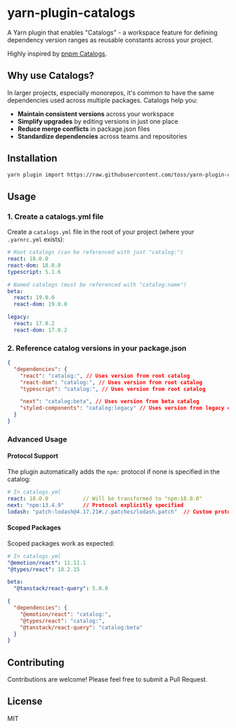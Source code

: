 # yarn-plugin-catalogs

A Yarn plugin that enables "Catalogs" - a workspace feature for defining dependency version ranges as reusable constants across your project.

Highly inspired by [pnpm Catalogs](https://pnpm.io/catalogs).

## Why use Catalogs?

In larger projects, especially monorepos, it's common to have the same dependencies used across multiple packages. Catalogs help you:

- **Maintain consistent versions** across your workspace
- **Simplify upgrades** by editing versions in just one place
- **Reduce merge conflicts** in package.json files
- **Standardize dependencies** across teams and repositories

## Installation

```bash
yarn plugin import https://raw.githubusercontent.com/toss/yarn-plugin-catalogs/main/packages/plugin/bundles/%40yarnpkg/plugin-catalogs.js
```

## Usage

### 1. Create a catalogs.yml file

Create a `catalogs.yml` file in the root of your project (where your `.yarnrc.yml` exists):

```yaml
# Root catalogs (can be referenced with just "catalog:")
react: 18.0.0
react-dom: 18.0.0
typescript: 5.1.6

# Named catalogs (must be referenced with "catalog:name")
beta:
  react: 19.0.0
  react-dom: 19.0.0

legacy:
  react: 17.0.2
  react-dom: 17.0.2
```

### 2. Reference catalog versions in your package.json

```json
{
  "dependencies": {
    "react": "catalog:", // Uses version from root catalog
    "react-dom": "catalog:", // Uses version from root catalog
    "typescript": "catalog:", // Uses version from root catalog

    "next": "catalog:beta", // Uses version from beta catalog
    "styled-components": "catalog:legacy" // Uses version from legacy catalog
  }
}
```

### Advanced Usage

#### Protocol Support

The plugin automatically adds the `npm:` protocol if none is specified in the catalog:

```yaml
# In catalogs.yml
react: 18.0.0           // Will be transformed to "npm:18.0.0"
next: "npm:13.4.9"      // Protocol explicitly specified
lodash: "patch:lodash@4.17.21#./.patches/lodash.patch"  // Custom protocol
```

#### Scoped Packages

Scoped packages work as expected:

```yaml
# In catalogs.yml
"@emotion/react": 11.11.1
"@types/react": 18.2.15

beta:
  "@tanstack/react-query": 5.0.0
```

```json
{
  "dependencies": {
    "@emotion/react": "catalog:",
    "@types/react": "catalog:",
    "@tanstack/react-query": "catalog:beta"
  }
}
```

## Contributing

Contributions are welcome! Please feel free to submit a Pull Request.

## License

MIT
